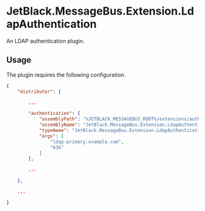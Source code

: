 # JetBlack.MessageBus.Extension.LdapAuthentication

An LDAP authentication plugin.

## Usage

The plugin requires the following configuration.

```json
{
    "distributor": {

        ...

        "authentication": {
            "assemblyPath": "%JETBLACK_MESSAGEBUS_ROOT%/extensions/authentication/src/JetBlack.MessageBus.Extension.LdapAuthentication/bin/Debug/netstandard2.1/JetBlack.MessageBus.Extension.LdapAuthentication.dll",
            "assemblyName": "JetBlack.MessageBus.Extension.LdapAuthentication",
            "typeName": "JetBlack.MessageBus.Extension.LdapAuthentication.LdapAuthenticator",
            "args": [
                "ldap-primary.example.com",
                "636"
            ]
        },

        ...

    },

    ...

}
```